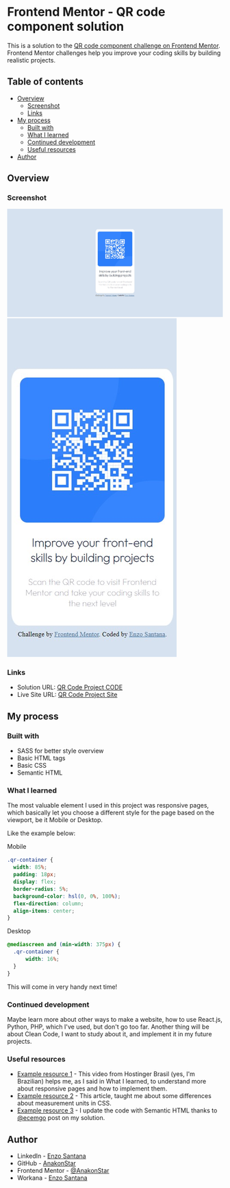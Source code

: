 # Frontend Mentor - QR code component solution

This is a solution to the [QR code component challenge on Frontend Mentor](https://www.frontendmentor.io/challenges/qr-code-component-iux_sIO_H). Frontend Mentor challenges help you improve your coding skills by building realistic projects. 

## Table of contents

- [Overview](#overview)
  - [Screenshot](#screenshot)
  - [Links](#links)
- [My process](#my-process)
  - [Built with](#built-with)
  - [What I learned](#what-i-learned)
  - [Continued development](#continued-development)
  - [Useful resources](#useful-resources)
- [Author](#author)

## Overview

### Screenshot

![Desktop View](./images/desktop.jpg)
![Mobile View](./images/mobile.jpg)

### Links

- Solution URL: [QR Code Project CODE](https://github.com/AnakonStar/QR-CODE-Project)
- Live Site URL: [QR Code Project Site](https://anakonstar.github.io/QR-CODE-Project)

## My process

### Built with

- SASS for better style overview
- Basic HTML tags
- Basic CSS
- Semantic HTML

### What I learned

The most valuable element I used in this project was responsive pages, which basically let you choose a different style for the page based on the viewport, be it Mobile or Desktop.

Like the example below:

Mobile

```css
.qr-container {
  width: 85%;
  padding: 18px;
  display: flex;
  border-radius: 5%;
  background-color: hsl(0, 0%, 100%);
  flex-direction: column;
  align-items: center;
} 
```

Desktop

```css
@mediascreen and (min-width: 375px) {
  .qr-container {
      width: 16%;
  }
} 
```

This will come in very handy next time!

### Continued development

Maybe learn more about other ways to make a website, how to use React.js, Python, PHP, which I've used, but don't go too far. Another thing will be about Clean Code, I want to study about it, and implement it in my future projects.

### Useful resources

- [Example resource 1](https://www.youtube.com/watch?v=gRIWFYRaVto) - This video from Hostinger Brasil (yes, I'm Brazilian) helps me, as I said in What I learned, to understand more about responsive pages and how to implement them.
- [Example resource 2](https://elementor.com/help/whats-the-difference-between-px-em-rem-vw-and-vh/#:~:text=VH%20is%20useful%20for%20creating,to%20viewport's%20width%20or%20height.) - This article, taught me about some differences about measurement units in CSS.
- [Example resource 3](https://laylacodes.hashnode.dev/what-is-semantic-html) - I update the code with Semantic HTML thanks to [@ecemgo](https://www.frontendmentor.io/profile/ecemgo) post on my solution.

## Author

- LinkedIn - [Enzo Santana](https://www.linkedin.com/in/enzo-lima-357a27261)
- GitHub - [AnakonStar](https://github.com/AnakonStar)
- Frontend Mentor - [@AnakonStar](https://www.frontendmentor.io/profile/AnakonStar)
- Workana - [Enzo Santana](https://www.workana.com/freelancer/4c2cdd8b9e92d8b32763edc91d6cde18)
